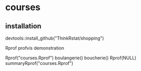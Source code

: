 # courses

## installation 

devtools::install_github("ThinkRstat/shopping")

Rprof profvis demonstration




Rprof("courses.Rprof")
boulangerie()
boucherie()
Rprof(NULL)
summaryRprof("courses.Rprof")

